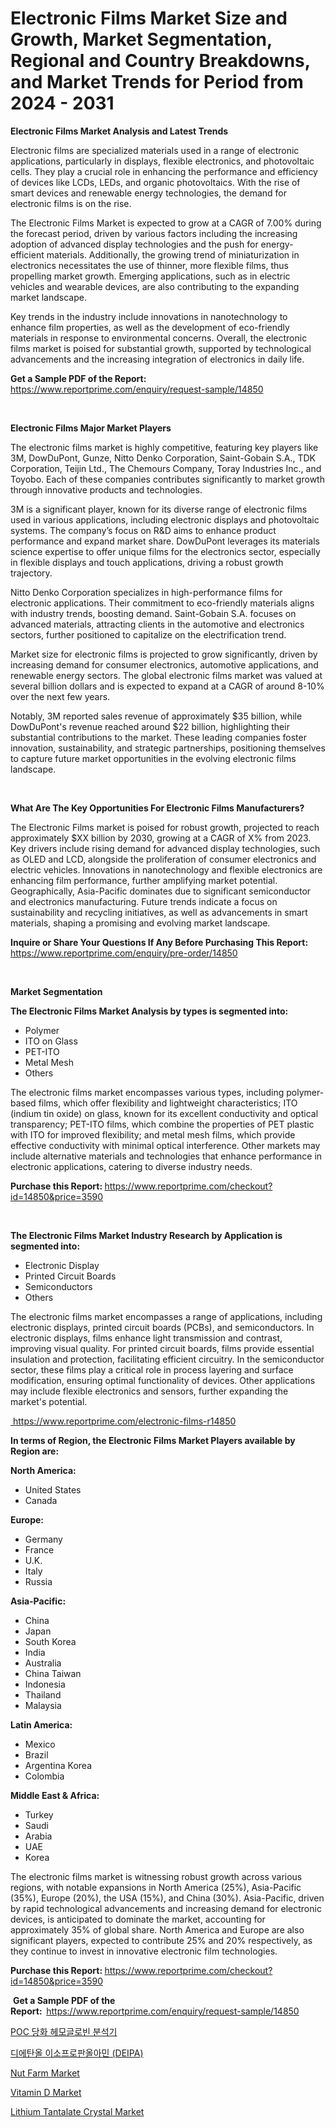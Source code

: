 <p><h1>Electronic Films Market Size and Growth, Market Segmentation, Regional and Country Breakdowns, and Market Trends for Period from 2024 -  2031</h1></p><p><strong>Electronic Films Market Analysis and Latest Trends</strong></p>
<p><p>Electronic films are specialized materials used in a range of electronic applications, particularly in displays, flexible electronics, and photovoltaic cells. They play a crucial role in enhancing the performance and efficiency of devices like LCDs, LEDs, and organic photovoltaics. With the rise of smart devices and renewable energy technologies, the demand for electronic films is on the rise.</p><p>The Electronic Films Market is expected to grow at a CAGR of 7.00% during the forecast period, driven by various factors including the increasing adoption of advanced display technologies and the push for energy-efficient materials. Additionally, the growing trend of miniaturization in electronics necessitates the use of thinner, more flexible films, thus propelling market growth. Emerging applications, such as in electric vehicles and wearable devices, are also contributing to the expanding market landscape.</p><p>Key trends in the industry include innovations in nanotechnology to enhance film properties, as well as the development of eco-friendly materials in response to environmental concerns. Overall, the electronic films market is poised for substantial growth, supported by technological advancements and the increasing integration of electronics in daily life.</p></p>
<p><strong>Get a Sample PDF of the Report:&nbsp;</strong> <a href="https://www.reportprime.com/enquiry/request-sample/14850">https://www.reportprime.com/enquiry/request-sample/14850</a></p>
<p>&nbsp;</p>
<p><strong>Electronic Films Major Market Players</strong></p>
<p><p>The electronic films market is highly competitive, featuring key players like 3M, DowDuPont, Gunze, Nitto Denko Corporation, Saint-Gobain S.A., TDK Corporation, Teijin Ltd., The Chemours Company, Toray Industries Inc., and Toyobo. Each of these companies contributes significantly to market growth through innovative products and technologies.</p><p>3M is a significant player, known for its diverse range of electronic films used in various applications, including electronic displays and photovoltaic systems. The company’s focus on R&D aims to enhance product performance and expand market share. DowDuPont leverages its materials science expertise to offer unique films for the electronics sector, especially in flexible displays and touch applications, driving a robust growth trajectory.</p><p>Nitto Denko Corporation specializes in high-performance films for electronic applications. Their commitment to eco-friendly materials aligns with industry trends, boosting demand. Saint-Gobain S.A. focuses on advanced materials, attracting clients in the automotive and electronics sectors, further positioned to capitalize on the electrification trend.</p><p>Market size for electronic films is projected to grow significantly, driven by increasing demand for consumer electronics, automotive applications, and renewable energy sectors. The global electronic films market was valued at several billion dollars and is expected to expand at a CAGR of around 8-10% over the next few years.</p><p>Notably, 3M reported sales revenue of approximately $35 billion, while DowDuPont's revenue reached around $22 billion, highlighting their substantial contributions to the market. These leading companies foster innovation, sustainability, and strategic partnerships, positioning themselves to capture future market opportunities in the evolving electronic films landscape.</p></p>
<p>&nbsp;</p>
<p><strong>What Are The Key Opportunities For Electronic Films Manufacturers?</strong></p>
<p><p>The Electronic Films market is poised for robust growth, projected to reach approximately $XX billion by 2030, growing at a CAGR of X% from 2023. Key drivers include rising demand for advanced display technologies, such as OLED and LCD, alongside the proliferation of consumer electronics and electric vehicles. Innovations in nanotechnology and flexible electronics are enhancing film performance, further amplifying market potential. Geographically, Asia-Pacific dominates due to significant semiconductor and electronics manufacturing. Future trends indicate a focus on sustainability and recycling initiatives, as well as advancements in smart materials, shaping a promising and evolving market landscape.</p></p>
<p><strong>Inquire or Share Your Questions If Any Before Purchasing This Report:</strong> <a href="https://www.reportprime.com/enquiry/pre-order/14850">https://www.reportprime.com/enquiry/pre-order/14850</a></p>
<p>&nbsp;</p>
<p><strong>Market Segmentation</strong></p>
<p><strong>The Electronic Films Market Analysis by types is segmented into:</strong></p>
<p><ul><li>Polymer</li><li>ITO on Glass</li><li>PET-ITO</li><li>Metal Mesh</li><li>Others</li></ul></p>
<p><p>The electronic films market encompasses various types, including polymer-based films, which offer flexibility and lightweight characteristics; ITO (indium tin oxide) on glass, known for its excellent conductivity and optical transparency; PET-ITO films, which combine the properties of PET plastic with ITO for improved flexibility; and metal mesh films, which provide effective conductivity with minimal optical interference. Other markets may include alternative materials and technologies that enhance performance in electronic applications, catering to diverse industry needs.</p></p>
<p><strong>Purchase this Report:&nbsp;</strong><a href="https://www.reportprime.com/checkout?id=14850&price=3590">https://www.reportprime.com/checkout?id=14850&price=3590</a></p>
<p>&nbsp;</p>
<p><strong>The Electronic Films Market Industry Research by Application is segmented into:</strong></p>
<p><ul><li>Electronic Display</li><li>Printed Circuit Boards</li><li>Semiconductors</li><li>Others</li></ul></p>
<p><p>The electronic films market encompasses a range of applications, including electronic displays, printed circuit boards (PCBs), and semiconductors. In electronic displays, films enhance light transmission and contrast, improving visual quality. For printed circuit boards, films provide essential insulation and protection, facilitating efficient circuitry. In the semiconductor sector, these films play a critical role in process layering and surface modification, ensuring optimal functionality of devices. Other applications may include flexible electronics and sensors, further expanding the market's potential.</p></p>
<p><a href="https://www.reportprime.com/electronic-films-r14850">&nbsp;https://www.reportprime.com/electronic-films-r14850</a></p>
<p><strong>In terms of Region, the Electronic Films Market Players available by Region are:</strong></p>
<p>
    <p> <strong> North America: </strong>
        <ul>
            <li>United States</li>
            <li>Canada</li>
        </ul>
        </p> 
    <p> <strong> Europe: </strong>
        <ul>
            <li>Germany</li>
            <li>France</li>
            <li>U.K.</li>
            <li>Italy</li>
            <li>Russia</li>
        </ul>
        </p> 
    <p> <strong> Asia-Pacific: </strong>
        <ul>
            <li>China</li>
            <li>Japan</li>
            <li>South Korea</li>
            <li>India</li>
            <li>Australia</li>
            <li>China Taiwan</li>
            <li>Indonesia</li>
            <li>Thailand</li>
            <li>Malaysia</li>
        </ul>
        </p> 
    <p> <strong> Latin America: </strong>
        <ul>
            <li>Mexico</li>
            <li>Brazil</li>
            <li>Argentina Korea</li>
            <li>Colombia</li>
        </ul>
        </p> 
    <p> <strong> Middle East & Africa: </strong>
        <ul>
            <li>Turkey</li>
            <li>Saudi</li>
            <li>Arabia</li>
            <li>UAE</li>
            <li>Korea</li>
        </ul>
    </p>
    </p>
<p><p>The electronic films market is witnessing robust growth across various regions, with notable expansions in North America (25%), Asia-Pacific (35%), Europe (20%), the USA (15%), and China (30%). Asia-Pacific, driven by rapid technological advancements and increasing demand for electronic devices, is anticipated to dominate the market, accounting for approximately 35% of global share. North America and Europe are also significant players, expected to contribute 25% and 20% respectively, as they continue to invest in innovative electronic film technologies.</p></p>
<p><strong>Purchase this Report: </strong><a href="https://www.reportprime.com/checkout?id=14850&price=3590">https://www.reportprime.com/checkout?id=14850&price=3590</a></p>
<p>&nbsp;<strong>Get a Sample PDF of the Report:&nbsp;&nbsp;</strong><a href="https://www.reportprime.com/enquiry/request-sample/14850">https://www.reportprime.com/enquiry/request-sample/14850</a></p>
<p><strong></strong></p>
<p><p><a href="https://medium.com/@test11.4/poc-%EB%8B%B9%ED%99%94%ED%98%88%EC%83%89%EC%86%8C-%EB%B6%84%EC%84%9D%EA%B8%B0-%EC%8B%9C%EC%9E%A5-%EA%B7%9C%EB%AA%A8-%EC%84%B1%EC%9E%A5-%EC%B6%94%EC%84%B8-%ED%86%B5%EA%B3%84-%EB%B0%8F-%EC%98%88%EC%B8%A1-2024-2031-da228836907a">POC 당화 헤모글로빈 분석기</a></p><p><a href="https://medium.com/@test11.4/%EB%94%94%EC%97%90%ED%83%84%EC%98%AC-%EC%9D%B4%EC%86%8C%ED%94%84%EB%A1%9C%ED%8C%90%EC%95%84%EB%AF%BC-deipa-%EC%8B%9C%EC%9E%A5-2024-2031%EB%85%84-%EA%B8%80%EB%A1%9C%EB%B2%8C-%EB%B0%8F-%EC%A7%80%EC%97%AD-%EB%B6%84%EC%84%9D-f765e496b5bc">디에탄올 이소프로판올아민 (DEIPA)</a></p><p><a href="https://issuu.com/reportprime-2/docs/nut-farm-market-size-2030.pptx_ae9e3d5ba1c8f6">Nut Farm Market</a></p><p><a href="https://medium.com/@kaitlynkristyfj13/the-vitamin-d-market-has-witnessed-significant-growth-in-recent-years-and-this-trend-is-expected-deaa4962f265">Vitamin D Market</a></p><p><a href="https://medium.com/@kaitlynkristyfj13/the-global-lithium-tantalate-crystal-market-is-a-dynamic-and-growing-industry-39aeab3b54b9">Lithium Tantalate Crystal Market</a></p></p>